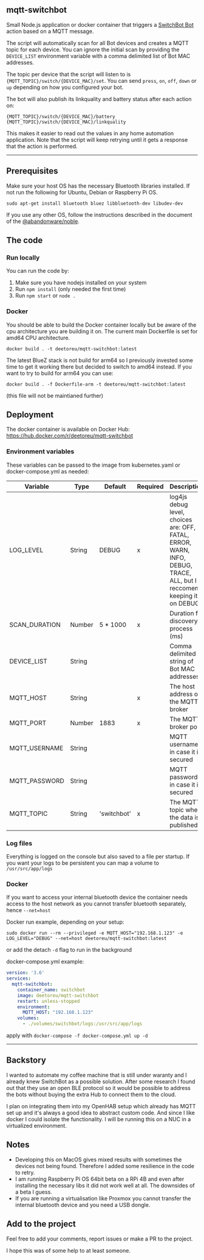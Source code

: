 ## mqtt-switchbot
Small Node.js application or docker container that triggers a [SwitchBot Bot](https://www.switch-bot.com/products/switchbot-bot) action based on a MQTT message.

The script will automatically scan for all Bot devices and creates a MQTT topic for each device. You can ignore the initial scan by providing the `DEVICE_LIST` environment variable with a comma delimited list of Bot MAC addresses.

The topic per device that the script will listen to is `{MQTT_TOPIC}/switch/{DEVICE_MAC}/set`. You can send `press`, `on`, `off`, `down` or `up` depending on how you configured your bot.

The bot will also publish its linkquality and battery status after each action on:
```
{MQTT_TOPIC}/switch/{DEVICE_MAC}/battery
{MQTT_TOPIC}/switch/{DEVICE_MAC}/linkquality
```
This makes it easier to read out the values in any home automation application.
Note that the script will keep retrying until it gets a response that the action is performed.

---

## Prerequisites
Make sure your host OS has the necessary Bluetooth libraries installed. If not run the following for Ubuntu, Debian or Raspberry Pi OS.
```
sudo apt-get install bluetooth bluez libbluetooth-dev libudev-dev
```
If you use any other OS, follow the instructions described in the document of the [@abandonware/noble](https://github.com/abandonware/noble).

## The code
### Run locally
You can run the code by:
1. Make sure you have nodejs installed on your system
2. Run `npm install` (only needed the first time)
3. Run `npm start` or `node .`

### Docker
You should be able to build the Docker container locally but be aware of the cpu architecture you are building it on. The current main Dockerfile is set for amd64 CPU architecture.
```
docker build . -t deetoreu/mqtt-switchbot:latest
```

The latest BlueZ stack is not build for arm64 so I previously invested some time to get it working there but decided to switch to amd64 instead.
If you want to try to build for arm64 you can use:
```
docker build . -f Dockerfile-arm -t deetoreu/mqtt-switchbot:latest
```
(this file will not be maintianed further)

## Deployment
The docker container is available on Docker Hub: https://hub.docker.com/r/deetoreu/mqtt-switchbot

### Environment variables
These variables can be passed to the image from kubernetes.yaml or docker-compose.yml as needed:

Variable | Type | Default | Required | Description |
-------- | ---- | ------- | -------- | ----------- |
LOG_LEVEL | String | DEBUG | x | log4js debug level, choices are: OFF, FATAL, ERROR, WARN, INFO, DEBUG, TRACE, ALL, but I reccomend keeping it on DEBUG
SCAN_DURATION | Number | 5 * 1000 | x | Duration for discovery process (ms)
DEVICE_LIST | String |  |  | Comma delimited string of Bot MAC addresses
MQTT_HOST | String |  | x | The host address of the MQTT broker
MQTT_PORT | Number | 1883 | x | The MQTT broker port
MQTT_USERNAME | String |  |  | MQTT username in case it is secured
MQTT_PASSWORD | String |  |  | MQTT password in case it is secured
MQTT_TOPIC | String | 'switchbot' | x | The MQTT topic where the data is published

### Log files
Everything is logged on the console but also saved to a file per startup.
If you want your logs to be persistent you can map a volume to `/usr/src/app/logs`

### Docker
If you want to access your internal bluetooth device the container needs access to the host network as you cannot transfer bluetooth separately, hence `--net=host`

Docker run example, depending on your setup:
```
sudo docker run --rm --privileged -e MQTT_HOST="192.168.1.123" -e LOG_LEVEL="DEBUG" --net=host deetoreu/mqtt-switchbot:latest
```
or add the detach `-d` flag to run in the background

docker-compose.yml example:
```yaml
version: '3.6'
services:
  mqtt-switchbot:
    container_name: switchbot
    image: deetoreu/mqtt-switchbot
    restart: unless-stopped
    environment:
      MQTT_HOST: "192.168.1.123"
    volumes:
      - ./volumes/switchbot/logs:/usr/src/app/logs
```
apply with `docker-compose -f docker-compose.yml up -d`

---

## Backstory
I wanted to automate my coffee machine that is still under waranty and I already knew SwitchBot as a possible solution. After some research I found out that they use an open BLE protocol so it would be possible to address the bots without buying the extra Hub to connect them to the cloud.

I plan on integrating them into my OpenHAB setup which already has MQTT set up and it's always a good idea to abstract custom code. And since I like docker I could isolate the functionality. I will be running this on a NUC in a virtualized environment.
## Notes
* Developing this on MacOS gives mixed results with sometimes the devices not being found. Therefore I added some resilience in the code to retry.
* I am running Raspberry Pi OS 64bit beta on a RPi 4B and even after installing the necessary libs it did not work well at all. The downsides of a beta I guess.
* If you are running a virtualisation like Proxmox you cannot transfer the internal bluetooth device and you need a USB dongle.

## Add to the project
Feel free to add your comments, report issues or make a PR to the project.

I hope this was of some help to at least someone.
